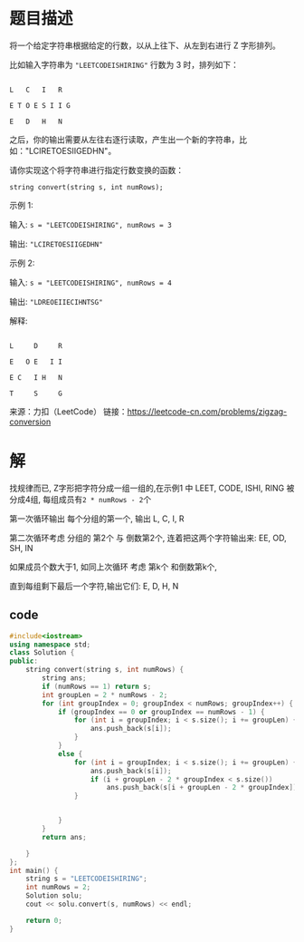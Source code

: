 # 题目描述

将一个给定字符串根据给定的行数，以从上往下、从左到右进行 Z 字形排列。

比如输入字符串为 `"LEETCODEISHIRING"` 行数为 3 时，排列如下：
```

L   C   I   R

E T O E S I I G

E   D   H   N
```

之后，你的输出需要从左往右逐行读取，产生出一个新的字符串，比如："LCIRETOESIIGEDHN"。

请你实现这个将字符串进行指定行数变换的函数：

`string convert(string s, int numRows);`

示例 1:

输入: `s = "LEETCODEISHIRING", numRows = 3`

输出: `"LCIRETOESIIGEDHN"`

示例 2:

输入: `s = "LEETCODEISHIRING", numRows = 4`

输出: `"LDREOEIIECIHNTSG"`

解释:
```

L     D     R

E   O E   I I

E C   I H   N

T     S     G
```


来源：力扣（LeetCode）
链接：https://leetcode-cn.com/problems/zigzag-conversion

# 解

找规律而已, Z字形把字符分成一组一组的,在示例1 中 LEET, CODE, ISHI, RING 被分成4组, 每组成员有`2 * numRows - 2`个

第一次循环输出 每个分组的第一个, 输出 L, C, I, R

第二次循环考虑 分组的 第2个 与 倒数第2个, 连着把这两个字符输出来: EE, OD, SH, IN

如果成员个数大于1, 如同上次循环 考虑 第k个 和倒数第k个,

直到每组剩下最后一个字符,输出它们: E, D, H, N

## code
```cpp
#include<iostream>
using namespace std;
class Solution {
public:
	string convert(string s, int numRows) {
		string ans;
		if (numRows == 1) return s;
		int groupLen = 2 * numRows - 2;
		for (int groupIndex = 0; groupIndex < numRows; groupIndex++) {
			if (groupIndex == 0 or groupIndex == numRows - 1) {
				for (int i = groupIndex; i < s.size(); i += groupLen) {
					ans.push_back(s[i]);
				}
			}
			else {
				for (int i = groupIndex; i < s.size(); i += groupLen) {
					ans.push_back(s[i]);
					if (i + groupLen - 2 * groupIndex < s.size())
						ans.push_back(s[i + groupLen - 2 * groupIndex]);
				}


			}
		}
		return ans;

	}
};
int main() {
	string s = "LEETCODEISHIRING";
	int numRows = 2;
	Solution solu;
	cout << solu.convert(s, numRows) << endl;

	return 0;
}
```
